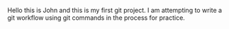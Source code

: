 Hello this is John and this is my first git project. I am attempting to write a git workflow using git commands in the process for practice. 
